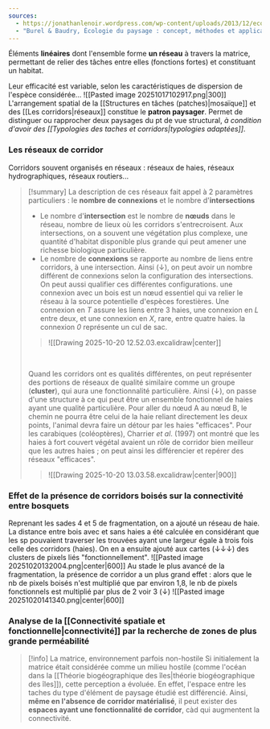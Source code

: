 ```yaml
---
sources:
  - https://jonathanlenoir.wordpress.com/wp-content/uploads/2013/12/ecologie-du-paysage.pdf
  - "Burel & Baudry, Écologie du paysage : concept, méthodes et applications (2nde édition)"
---
```

Éléments **linéaires** dont l'ensemble forme **un réseau** à travers la matrice, permettant de relier des tâches entre elles (fonctions fortes) et constituant un habitat.

Leur efficacité est variable, selon les caractéristiques de dispersion de l'espèce considérée...
![[Pasted image 20251017102917.png|300]]
<br>
L'arrangement spatial de la [[Structures en tâches (patches)|mosaïque]] et des [[Les corridors|réseaux]] constitue le **patron paysager**. Permet de distinguer ou rapprocher deux paysages du pt de vue structural, *à condition d'avoir des [[Typologies des taches et corridors|typologies adaptées]]*.

### Les réseaux de corridor

Corridors souvent organisés en réseaux : réseaux de haies, réseaux hydrographiques, réseaux routiers...
>[!summary] La description de ces réseaux fait appel à 2 paramètres particuliers : le **nombre de connexions** et le nombre d'**intersections**
>- Le nombre d'**intersection** est le nombre de **nœuds** dans le réseau, nombre de lieux où les corridors s'entrecroisent. Aux intersections, on a souvent une végétation plus complexe, une quantité d'habitat disponible plus grande qui peut amener une richesse biologique particulière.
>- Le nombre de **connexions** se rapporte au nombre de liens entre corridors, à une intersection. Ainsi (↓), on peut avoir un nombre différent de connexions selon la configuration des intersections. On peut aussi qualifier ces différentes configurations. une connexion avec un bois est un nœud essentiel qui va relier le réseau à la source potentielle d'espèces forestières. Une connexion en *T* assure les liens entre 3 haies, une connexion en *L* entre deux, et une connexion en *X*, rare, entre quatre haies. la connexion *0* représente un cul de sac.
>>![[Drawing 2025-10-20 12.52.03.excalidraw|center]]
>
><br> 
>
>Quand les corridors ont es qualités différentes, on peut représenter des portions de réseaux de qualité similaire comme un groupe (**cluster**), qui aura une fonctionnalité particulière. Ainsi (↓), on passe d'une structure à ce qui peut être un ensemble fonctionnel de haies ayant une qualité particulière. Pour aller du nœud A au nœud B, le chemin ne pourra être celui de la haie reliant directement les deux points, l'animal devra faire un détour par les haies "efficaces". Pour les carabiques (coléoptères), Charrier *et al*. (1997) ont montré que les haies à fort couvert végétal avaient un rôle de corridor bien meilleur que les autres haies ; on peut ainsi les différencier et repérer des réseaux "efficaces".
>>![[Drawing 2025-10-20 13.03.58.excalidraw|center|900]]

### Effet de la présence de corridors boisés sur la connectivité entre bosquets

Reprenant les sades 4 et 5 de fragmentation, on a ajouté un réseau de haie. La distance entre bois avec et sans haies a été calculée en considérant que les sp pouvaient traverser les trouvées ayant une largeur égale à trois fois celle des corridors (haies). On en a ensuite ajouté aux cartes (↓↓↓) des clusters de pixels liés "fonctionnellement".
![[Pasted image 20251020132004.png|center|600]]
Au stade le plus avancé de la fragmentation, la présence de corridor a un plus grand effet :
alors que le nb de pixels boisés n'est multiplié que par environ 1,8, le nb de pixels fonctionnels est multiplié par plus de 2 voir 3 (↓)
![[Pasted image 20251020141340.png|center|600]]

### Analyse de la [[Connectivité spatiale et fonctionnelle|connectivité]] par la recherche de zones de plus grande perméabilité

>[!info] La matrice, environnement parfois non-hostile
>Si initialement la matrice était considérée comme un milieu hostile (comme l'océan dans la [[Théorie biogéographique des îles|théorie biogéographique des îles]]), cette perception a évoluée.
>En effet, l'espace entre les taches du type d'élément de paysage étudié est différencié. Ainsi, **même en l'absence de corridor matérialisé**, il peut exister des **espaces ayant une fonctionnalité de corridor**, càd qui augmentent la connectivité.

